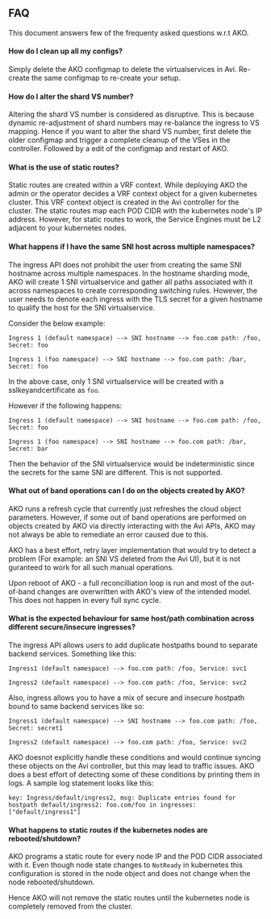 ## FAQ

This document answers few of the frequenty asked questions w.r.t AKO.

#### How do I clean up all my configs?

Simply delete the AKO configmap to delete the virtualservices in Avi. Re-create the same configmap to re-create your setup.

#### How do I alter the shard VS number?

Altering the shard VS number is considered as disruptive. This is because dynamic re-adjustment of shard numbers may re-balance
the ingress to VS mapping. Hence if you want to alter the shard VS number, first delete the older configmap and trigger a complete
cleanup of the VSes in the controller. Followed by a edit of the configmap and restart of AKO.

#### What is the use of static routes?

Static routes are created within a VRF context. While deploying AKO the admin or the operator decides a VRF context object for a given
kubernetes cluster. This VRF context object is created in the Avi controller for the cluster. 
The static routes map each POD CIDR with the kubernetes node's IP address. However, for static routes to work, the Service Engines must
be L2 adjacent to your kubernetes nodes.


#### What happens if I have the same SNI host across multiple namespaces?

The ingress API does not prohibit the user from creating the same SNI hostname across multiple namespaces. In the hostname sharding
mode, AKO will create 1 SNI virtualservice and gather all paths associated with it across namespaces to create corresponding switching
rules. However, the user needs to denote each ingress with the TLS secret for a given hostname to qualify the host for the SNI virtualservice.

Consider the below example:

    Ingress 1 (default namespace) --> SNI hostname --> foo.com path: /foo, Secret: foo

    Ingress 1 (foo namespace) --> SNI hostname --> foo.com path: /bar, Secret: foo

In the above case, only 1 SNI virtualservice will be created with a sslkeyandcertificate as `foo`.

However if the following happens:

    Ingress 1 (default namespace) --> SNI hostname --> foo.com path: /foo, Secret: foo

    Ingress 1 (foo namespace) --> SNI hostname --> foo.com path: /bar, Secret: bar

Then the behavior of the SNI virtualservice would be indeterministic since the secrets for the same SNI are different. This is not supported.

#### What out of band operations can I do on the objects created by AKO?

AKO runs a refresh cycle that currently just refreshes the cloud object parameters. However, if some out of band operations are performed on objects created by AKO via directly interacting with the Avi APIs, AKO may not always be able to remediate
an error caused due to this.

AKO has a best effort, retry layer implementation that would try to detect a problem (For example: an SNI VS deleted from the Avi UI), but it is not guranteed to work for all such manual operations.

Upon reboot of AKO - a full reconcilliation loop is run and  most of the out-of-band changes are overwritten with AKO's view of the intended model. This does not happen in every full sync cycle.

#### What is the expected behaviour for same host/path combination across different secure/insecure ingresses?

The ingress API allows users to add duplicate hostpaths bound to separate backend services. Something like this:

    Ingress1 (default namespace) --> foo.com path: /foo, Service: svc1

    Ingress2 (default namespace) --> foo.com path: /foo, Service: svc2

Also, ingress allows you to have a mix of secure and insecure hostpath bound to same backend services like so:

    Ingress1 (default namespace) --> SNI hostname --> foo.com path: /foo, Secret: secret1

    Ingress2 (default namespace) --> foo.com path: /foo, Service: svc2

AKO doesnot explicitly handle these conditions and would continue syncing these objects on the Avi controller, but this may lead to traffic issues.
AKO does a best effort of detecting some of these conditions by printing them in logs. A sample log statement looks like this:

`key: Ingress/default/ingress2, msg: Duplicate entries found for hostpath default/ingress2: foo.com/foo in ingresses: ["default/ingress1"]`

#### What happens to static routes if the kubernetes nodes are rebooted/shutdown?

AKO programs a static route for every node IP and the POD CIDR associated with it. Even though node state changes to `NotReady` in kubernetes this configuration is stored in the node object and does not change when the node rebooted/shutdown.

Hence AKO will not remove the static routes until the kubernetes node is completely removed from the cluster.

